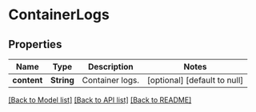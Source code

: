 # ContainerLogs

## Properties
Name | Type | Description | Notes
------------ | ------------- | ------------- | -------------
**content** | **String** | Container logs. | [optional] [default to null]

[[Back to Model list]](../README.md#documentation-for-models) [[Back to API list]](../README.md#documentation-for-api-endpoints) [[Back to README]](../README.md)


